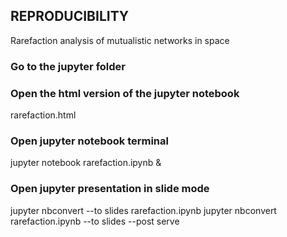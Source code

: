 ## REPRODUCIBILITY 

Rarefaction analysis of mutualistic networks in space

### Go to the jupyter folder

### Open the html version of the jupyter notebook 
rarefaction.html

### Open jupyter notebook terminal 
jupyter notebook rarefaction.ipynb &

### Open jupyter presentation in slide mode
jupyter nbconvert --to slides rarefaction.ipynb
jupyter nbconvert rarefaction.ipynb --to slides --post serve


